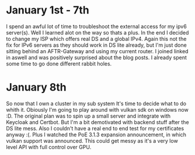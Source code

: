 # January 1st - 7th
I spend an awful lot of time to troubleshoot the external access for my ipv6 server(s). Well I learned alot on the way so thats a plus. In the end I decided to change my ISP which offers real DS and a global IPv4. Again this not the fix for IPv6 servers as they should work in DS lite already, but I'm just done sitting behind an AFTR-Gateway and using my current router. I joined linked in aswell and was positively surprised about the blog posts. I already spent some time to go done different rabbit holes.

# January 8th
So now that I own a cluster in my sub system It's time to decide what to do whith it. Obiously I'm going to play around with vulkan sdk on windows now :D. The original plan was to spin up a small server and integrate with Keycloak and Certbot. But I'm a bit demotivated with backend stuff after the DS lite mess. Also I couldn't have a real end to end test for my certificates anyway :(. Plus I watched the PoE 3.1.3 expansion announcement, in which vulkan support was announced. This could get messy as it's a very low level API with full control over GPU.


